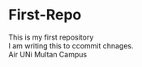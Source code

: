 # First-Repo
This is my first repository </br>
I am writing this to ccommit chnages.</br>
Air UNi Multan Campus
